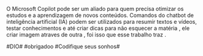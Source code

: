O Microsoft Copilot pode ser um aliado para quem precisa otimizar os estudos e a aprendizagem de novos conteúdos. Comandos do chatbot de inteligência artificial (IA) 
podem ser utilizados para resumir textos e vídeos, testar conhecimentos e até criar dicas para não esquecer a matéria , ele criar imagem atraves  de outra ,
foi isso que esse trabalho traz .


#DIO#
#obrigadoo
#Codifique seus sonhos#
